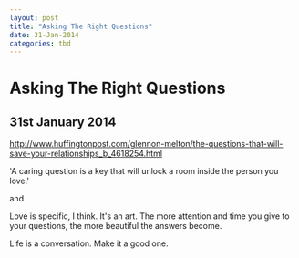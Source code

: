 ```yaml
---
layout: post
title: "Asking The Right Questions"
date: 31-Jan-2014
categories: tbd
---
```


# Asking The Right Questions

## 31st January 2014

http://www.huffingtonpost.com/glennon-melton/the-questions-that-will-save-your-relationships_b_4618254.html

'A caring question is a key that will unlock a room inside the person you love.'

 

 

and

Love is specific,   I think. It's an art. The more attention and time you give to your questions, the more beautiful the answers become.

Life is a conversation. Make it a good one.
